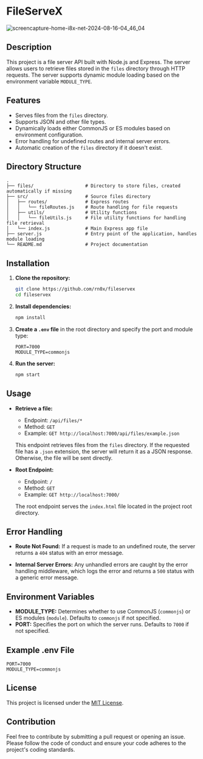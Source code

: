 # FileServeX

![screencapture-home-i8x-net-2024-08-16-04_46_04](https://github.com/user-attachments/assets/5150ae22-6061-4bb5-aa60-6afba9f577f3)


## Description

This project is a file server API built with Node.js and Express. The server allows users to retrieve files stored in the `files` directory through HTTP requests. The server supports dynamic module loading based on the environment variable `MODULE_TYPE`.

## Features

- Serves files from the `files` directory.
- Supports JSON and other file types.
- Dynamically loads either CommonJS or ES modules based on environment configuration.
- Error handling for undefined routes and internal server errors.
- Automatic creation of the `files` directory if it doesn't exist.

## Directory Structure

```plaintext
.
├── files/                   # Directory to store files, created automatically if missing
├── src/                     # Source files directory
│   ├── routes/              # Express routes
│   │   └── fileRoutes.js    # Route handling for file requests
│   ├── utils/               # Utility functions
│   │   └── fileUtils.js     # File utility functions for handling file retrieval
│   └── index.js             # Main Express app file
├── server.js                # Entry point of the application, handles module loading
└── README.md                # Project documentation
```

## Installation

1. **Clone the repository:**

   ```sh
   git clone https://github.com/rn0x/fileservex
   cd fileservex
   ```

2. **Install dependencies:**

   ```sh
   npm install
   ```

3. **Create a `.env` file** in the root directory and specify the port and module type:

   ```
   PORT=7000
   MODULE_TYPE=commonjs
   ```

4. **Run the server:**
   ```sh
   npm start
   ```

## Usage

- **Retrieve a file:**

  - Endpoint: `/api/files/*`
  - Method: `GET`
  - Example: `GET http://localhost:7000/api/files/example.json`

  This endpoint retrieves files from the `files` directory. If the requested file has a `.json` extension, the server will return it as a JSON response. Otherwise, the file will be sent directly.

- **Root Endpoint:**

  - Endpoint: `/`
  - Method: `GET`
  - Example: `GET http://localhost:7000/`

  The root endpoint serves the `index.html` file located in the project root directory.

## Error Handling

- **Route Not Found:**
  If a request is made to an undefined route, the server returns a `404` status with an error message.

- **Internal Server Errors:**
  Any unhandled errors are caught by the error handling middleware, which logs the error and returns a `500` status with a generic error message.

## Environment Variables

- **MODULE_TYPE:** Determines whether to use CommonJS (`commonjs`) or ES modules (`module`). Defaults to `commonjs` if not specified.
- **PORT:** Specifies the port on which the server runs. Defaults to `7000` if not specified.

## Example .env File

```
PORT=7000
MODULE_TYPE=commonjs
```

## License

This project is licensed under the [MIT License](LICENSE).

## Contribution

Feel free to contribute by submitting a pull request or opening an issue. Please follow the code of conduct and ensure your code adheres to the project's coding standards.

